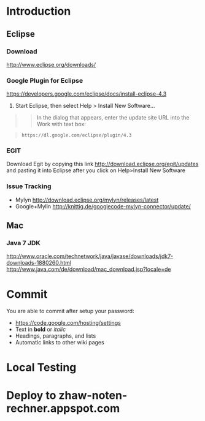 


# Introduction #

## Eclipse ##
### Download ###
http://www.eclipse.org/downloads/
### Google Plugin for Eclipse ###
https://developers.google.com/eclipse/docs/install-eclipse-4.3

  1. Start Eclipse, then select Help > Install New Software...
> > In the dialog that appears,
> > enter the update site URL into the Work with text box:


> `https://dl.google.com/eclipse/plugin/4.3`

### EGIT ###
Download Egit by copying this link http://download.eclipse.org/egit/updates and pasting it into Eclipse after you click on Help>Install New Software

### Issue Tracking ###
  * Mylyn http://download.eclipse.org/mylyn/releases/latest
  * Google+Mylin http://knittig.de/googlecode-mylyn-connector/update/

## Mac ##
### Java 7 JDK ###
http://www.oracle.com/technetwork/java/javase/downloads/jdk7-downloads-1880260.html
http://www.java.com/de/download/mac_download.jsp?locale=de


# Commit #

You are able to commit after setup your password:
  * https://code.google.com/hosting/settings
  * Text in **bold** or _italic_
  * Headings, paragraphs, and lists
  * Automatic links to other wiki pages


# Local Testing #


# Deploy to zhaw-noten-rechner.appspot.com #